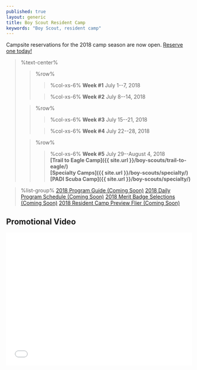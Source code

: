 ```yaml
---
published: true
layout: generic
title: Boy Scout Resident Camp
keywords: "Boy Scout, resident camp"
---
```


<div class="alert alert-info">
Campsite reservations for the 2018 camp season are now open.
<a href="{{ site.url }}/boy-scouts/register/">
Reserve one today!</a>
</div>

> %text-center%
>> %row%
>>> %col-xs-6%
>>> **Week #1**
>>> July 1--7, 2018
>>
>>> %col-xs-6%
>>> **Week #2**
>>> July 8--14, 2018
>
>> %row%
>>> %col-xs-6%
>>> **Week #3**
>>> July 15--21, 2018
>>
>>> %col-xs-6%
>>> **Week #4**
>>> July 22--28, 2018
>
>> %row%
>>> %col-xs-6%
>>> **Week #5**
>>> July 29--August 4, 2018<br/>
>>> **[Trail to Eagle Camp]({{ site.url }}/boy-scouts/trail-to-eagle/)**<br/>
>>> **[Specialty Camps]({{ site.url }}/boy-scouts/specialty/)**<br/>
>>> **[PADI Scuba Camp]({{ site.url }}/boy-scouts/specialty/)**


> %list-group%
> <a href="{{ site.url }}/#" class="list-group-item">2018 Program Guide (Coming Soon)</a>
> <a href="{{ site.url }}/#" class="list-group-item">2018 Daily Program Schedule (Coming Soon)</a>
> <a href="{{ site.url }}/#" class="list-group-item">2018 Merit Badge Selections (Coming Soon)</a>
> <a href="{{ site.url }}/#" class="list-group-item">2018 Resident Camp Preview Flier (Coming Soon)</a>

## Promotional Video

<iframe style="max-width: 640px; width: 100%; height: 360px; border: none;" src="//www.youtube-nocookie.com/embed/mBW3OGLBcIc?rel=0" allowfullscreen></iframe>
